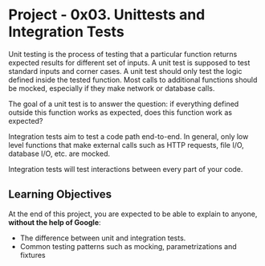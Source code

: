 # Project - 0x03. Unittests and Integration Tests

Unit testing is the process of testing that a particular function returns
expected results for different set of inputs. A unit test is supposed to test
standard inputs and corner cases. A unit test should only test the logic defined
inside the tested function. Most calls to additional functions should be
mocked, especially if they make network or database calls.

The goal of a unit test is to answer the question: if everything defined outside
this function works as expected, does this function work as expected?

Integration tests aim to test a code path end-to-end. In general, only low level
functions that make external calls such as HTTP requests, file I/O,
database I/O, etc. are mocked.

Integration tests will test interactions between every part of your code.

## Learning Objectives

At the end of this project, you are expected to be able to explain to anyone,
**without the help of Google**:

- The difference between unit and integration tests.
- Common testing patterns such as mocking, parametrizations and fixtures

